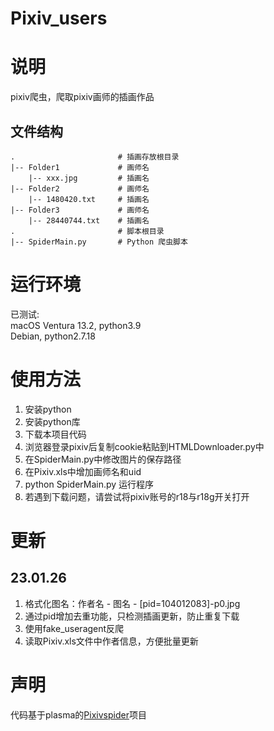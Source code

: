# Pixiv_users

# 说明
pixiv爬虫，爬取pixiv画师的插画作品

## 文件结构
```
.                       # 插画存放根目录
|-- Folder1             # 画师名
    |-- xxx.jpg         # 插画名
|-- Folder2             # 画师名
    |-- 1480420.txt     # 插画名
|-- Folder3             # 画师名
    |-- 28440744.txt    # 插画名
.                       # 脚本根目录
|-- SpiderMain.py       # Python 爬虫脚本
```

# 运行环境
已测试:  
macOS Ventura 13.2, python3.9  
Debian, python2.7.18


# 使用方法
1. 安装python
2. 安装python库
3. 下载本项目代码
4. 浏览器登录pixiv后复制cookie粘贴到HTMLDownloader.py中
5. 在SpiderMain.py中修改图片的保存路径
6. 在Pixiv.xls中增加画师名和uid
7. python SpiderMain.py 运行程序
8. 若遇到下载问题，请尝试将pixiv账号的r18与r18g开关打开

# 更新
## 23.01.26
1. 格式化图名：作者名 - 图名 - [pid=104012083]-p0.jpg
2. 通过pid增加去重功能，只检测插画更新，防止重复下载
3. 使用fake_useragent反爬
4. 读取Pixiv.xls文件中作者信息，方便批量更新

# 声明

代码基于plasma的[Pixivspider](https://github.com/plasmacookie/pixivSpider)项目

